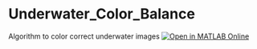 # Underwater_Color_Balance
Algorithm to color correct underwater images
[![Open in MATLAB Online](https://www.mathworks.com/images/responsive/global/open-in-matlab-online.svg)](https://matlab.mathworks.com/open/github/v1?repo=armandogarcia17/Underwater_Color_Correction&file=Underwater_Color_Correction.mlx&focus=true)
